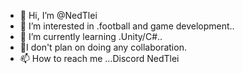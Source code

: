 - 👋 Hi, I’m @NedTlei
- 👀 I’m interested in .football and game development..
- 🌱 I’m currently learning .Unity/C#..
- 💞️I don't plan on doing any collaboration.
- 📫 How to reach me ...Discord NedTlei


<!---
NedTlei/NedTlei is a ✨ special ✨ repository because its `README.md` (this file) appears on your GitHub profile.
You can click the Preview link to take a look at your changes.
--->

